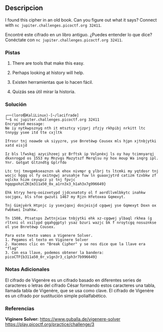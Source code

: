 ## Descripcion
I found this cipher in an old book. Can you figure out what it says? Connect with `nc jupiter.challenges.picoctf.org 32411`.

Encontré este cifrado en un libro antiguo. ¿Puedes entender lo que dice? Conéctate con `nc jupiter.challenges.picoctf.org 32411`.
### Pistas
1. There are tools that make this easy.
2. Perhaps looking at history will help.

1. Existen herramientas que lo hacen fácil.
2. Quizás sea útil mirar la historia.
### Solución
```
┌──(loro㉿KaliLinux)-[~/lacifrade]
└─$ nc jupiter.challenges.picoctf.org 32411
Encrypted message:
Ne iy nytkwpsznyg nth it mtsztcy vjzprj zfzjy rkhpibj nrkitt ltc tnnygy ysee itd tte cxjltk

Ifrosr tnj noawde uk siyyzre, yse Bnretèwp Cousex mls hjpn xjtnbjytki xatd eisjd

Iz bls lfwskqj azycihzeej yz Brftsk ip Volpnèxj ls oy hay tcimnyarqj dkxnrogpd os 1553 my Mnzvgs Mazytszf Merqlsu ny hox moup Wa inqrg ipl. Ynr. Gotgat Gltzndtg Gplrfdo 

Ltc tnj tmvqpmkseaznzn uk ehox nivmpr g ylbrj ts ltcmki my yqtdosr tnj wocjc hgqq ol fy oxitngwj arusahje fuw ln guaaxjytrd catizm tzxbkw zf vqlckx hizm ceyupcz yz tnj fpvjc hgqqpohzCZK{m311a50_0x_a1rn3x3_h1ah3x7g996649}

Ehk ktryy herq-ooizxetypd jjdcxnatoty ol f aordllvmlbkytc inahkw socjgex, bls sfoe gwzuti 1467 my Rjzn Hfetoxea Gqmexyt.

Tnj Gimjyèrk Htpnjc iy ysexjqoxj dosjeisjd cgqwej yse Gqmexyt Doxn ox Fwbkwei Inahkw.

Tn 1508, Ptsatsps Zwttnjxiax tnbjytki ehk xz-cgqwej ylbaql rkhea (g rltxni ol xsilypd gqahggpty) ysaz bzuri wazjc bk f nroytcgq nosuznkse ol yse Bnretèwp Cousex.

Para este texto vamos a Vigenere Solver.
1. Pegamos el texto en Viginere Solver
2. Hacemos clic en "Break Cipher" y se nos dice que la llave era "flag"
3. Con esa llave, podemos obtener la bandera: picoCTF{b311a50_0r_v1gn3r3_c1ph3r7b996649}
```
### Notas Adicionales
El cifrado de Vigenère es un cifrado basado en diferentes series de caracteres o letras del cifrado César formando estos caracteres una tabla, llamada tabla de Vigenère, que se usa como clave. El cifrado de Vigenère es un cifrado por sustitución simple polialfabético.
### Referencias
**Viginere Solver:** https://www.guballa.de/vigenere-solver
https://play.picoctf.org/practice/challenge/3